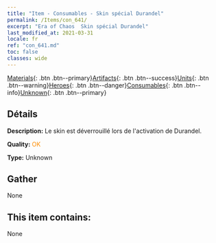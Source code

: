 ```yaml
---
title: "Item - Consumables - Skin spécial Durandel"
permalink: /Items/con_641/
excerpt: "Era of Chaos  Skin spécial Durandel"
last_modified_at: 2021-03-31
locale: fr
ref: "con_641.md"
toc: false
classes: wide
---
```

 [Materials](/fr/Items/){: .btn .btn--primary}[Artifacts](/fr/Items/Artifacts/){: .btn .btn--success}[Units](/fr/Items/Units/){: .btn .btn--warning}[Heroes](/fr/Items/Heroes/){: .btn .btn--danger}[Consumables](/fr/Items/Consumables/){: .btn .btn--info}[Unknown](/fr/Items/Unknown/){: .btn .btn--primary}

## Détails
 **Description:** Le skin est déverrouillé lors de l'activation de Durandel.

 **Quality:** <span style="color: #FF8C00">OK</span>

 **Type:** Unknown

## Gather

  None

## This item contains:

  None

